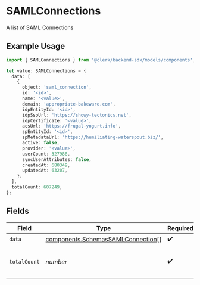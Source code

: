 # SAMLConnections

A list of SAML Connections

## Example Usage

```typescript
import { SAMLConnections } from '@clerk/backend-sdk/models/components';

let value: SAMLConnections = {
  data: [
    {
      object: 'saml_connection',
      id: '<id>',
      name: '<value>',
      domain: 'appropriate-bakeware.com',
      idpEntityId: '<id>',
      idpSsoUrl: 'https://showy-tectonics.net',
      idpCertificate: '<value>',
      acsUrl: 'https://frugal-yogurt.info',
      spEntityId: '<id>',
      spMetadataUrl: 'https://humiliating-waterspout.biz/',
      active: false,
      provider: '<value>',
      userCount: 327988,
      syncUserAttributes: false,
      createdAt: 680349,
      updatedAt: 63207,
    },
  ],
  totalCount: 607249,
};
```

## Fields

| Field        | Type                                                                                   | Required           | Description                           |
| ------------ | -------------------------------------------------------------------------------------- | ------------------ | ------------------------------------- |
| `data`       | [components.SchemasSAMLConnection](../../models/components/schemassamlconnection.md)[] | :heavy_check_mark: | N/A                                   |
| `totalCount` | _number_                                                                               | :heavy_check_mark: | Total number of SAML Connections<br/> |
